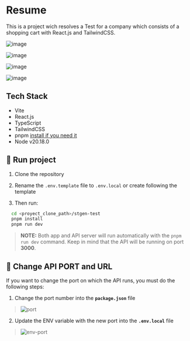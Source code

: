 # Resume
This is a project wich resolves a Test for a company which consists of a shopping cart with React.js and TailwindCSS.

![image](https://github.com/user-attachments/assets/0486b521-71a3-4525-88d5-a2d91625e6c7)

![image](https://github.com/user-attachments/assets/8b615604-472e-4db4-9d40-dc09518395ab)

![image](https://github.com/user-attachments/assets/b49f4b8d-8977-4240-b03d-bcfdc9efe6e4)

![image](https://github.com/user-attachments/assets/658cf179-84f5-4e4e-8259-4dd3c218614d)


## Tech Stack
- Vite
- React.js
- TypeScript
- TailwindCSS
- pnpm [install if you need it](https://pnpm.io/es/installation)
- Node v20.18.0

## 🚀 Run project
1. Clone the repository

2. Rename the `.env.template` file to `.env.local` or create following the template

3. Then run:
``` bash
  cd <proyect_clone_path>/stgen-test
  pnpm install
  pnpm run dev
```

  > **NOTE:** Both app and API server will run automatically with the `pnpm run dev` command. Keep in mind that the API will be running on port **3000**.

## 🛜 Change API PORT and URL

If you want to change the port on which the API runs, you must do the following steps:

1. Change the port number into the **`package.json`** file

  > ![port](https://github.com/user-attachments/assets/6eebd516-8bd8-48af-8848-8418d993f13f)


2. Update the ENV variable with the new port into the **`.env.local`** file

  > ![env-port](https://github.com/user-attachments/assets/25e9ee22-d4d1-4de1-b21d-7878af7c0034)
